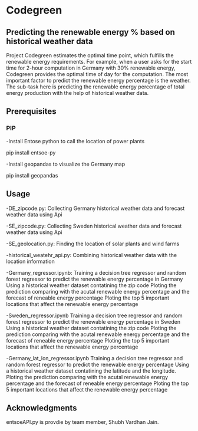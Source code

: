 # Codegreen
## Predicting the renewable energy % based on historical weather data

Project Codegreen estimates the optimal time point, which fulfills the renewable energy requirements. 
For example, when a user asks for the start time for 2-hour computation in Germany with 30% renewable energy, Codegreen provides the optimal time of day for the computation. 
The most important factor to predict the renewable energy percentage is the weather.
The sub-task here is predicting the renewable energy percentage of total energy production with the help of historical weather data.


## Prerequisites
### PIP
-Install Entose python to call the location of power plants

pip install entsoe-py

-Install geopandas to visualize the Germany map

pip install geopandas



## Usage

-DE_zipcode.py: Collecting Germany historical weather data and forecast weather data using Api

-SE_zipcode.py: Collecting Sweden historical weather data and forecast weather data using Api

-SE_geolocation.py: Finding the location of solar plants and wind farms

-historical_weatehr_api.py: Combining historical weather data with the location information

-Germany_regressor.ipynb: 
Training a decision tree regressor and random forest regressor to predict the renewable energy percentage in Germany
Using a historical weather dataset contatining the zip code
Ploting the prediction comparing with the acutal renewable energy percentage and the forecast of reneable energy percentage
Ploting the top 5 important locations that affect the renewable energy percentage

-Sweden_regressor.ipynb
Training a decision tree regressor and random forest regressor to predict the renewable energy percentage in Sweden
Using a historical weather dataset contatining the zip code
Ploting the prediction comparing with the acutal renewable energy percentage and the forecast of reneable energy percentage
Ploting the top 5 important locations that affect the renewable energy percentage

-Germany_lat_lon_regressor.ipynb
Training a decision tree regressor and random forest regressor to predict the renewable energy percentage
Using a historical weather dataset contatining the latitude and the longitude.
Ploting the prediction comparing with the acutal renewable energy percentage and the forecast of reneable energy percentage
Ploting the top 5 important locations that affect the renewable energy percentage


## Acknowledgments

entsoeAPI.py is provdie by team member, Shubh Vardhan Jain.

